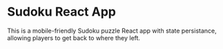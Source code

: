  # Sudoku React App

 This is a mobile-friendly Sudoku puzzle React app with state persistance, allowing players to get back to where they left.
